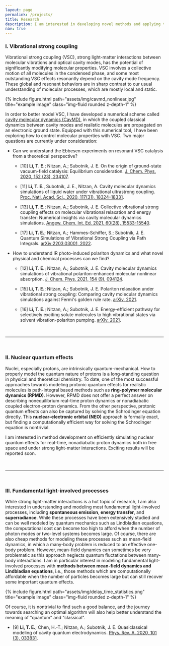 ```yaml
---
layout: page
permalink: /projects/
title: Research
description: I am interested in developing novel methods and applying these methods to some exciting problems.
nav: true
---
```


### I. Vibrational strong coupling


Vibrational strong coupling (VSC), strong light-matter interactions between molecular vibrations and optical cavity modes, has the potential of significantly modifying molecular properties. VSC involves a collective motion of all molecules in the condensed phase, and some most outstanding VSC effects resonantly depend on the cavity mode frequency. These global and resonant behaviors are in sharp contrast to our usual understanding of molecular processes, which are mostly local and static.

<div class="row justify-content-sm-center">
    <div class="col-sm-8 mt-3 mt-md-0">
        {% include figure.html path="assets/img/cavmd_nonlinear.jpg" title="example image" class="img-fluid rounded z-depth-1" %}
    </div>
</div>

In order to better model VSC, I have developed a numerical scheme called [cavity molecular dynamics (CavMD)](https://github.com/TaoELi/cavity-md-ipi), in which the coupled classical dynamics between cavity modes and realistic molecules are propagated on an electronic ground state. Equipped with this numerical tool, I have been exploring how to control molecular properties with VSC. Two major questions are currently under consideration:

* Can we understand the Ebbesen experiments on resonant VSC catalysis from a theoretical perspective?

  * [10] **Li, T. E.**; Nitzan, A.; Subotnik, J. E. On the origin of ground-state vacuum-field catalysis: Equilibrium consideration. [J. Chem. Phys. 2020, 152 (23), 234107](https://doi.org/10.1063/5.0006472).

  * [11] **Li, T. E.**, Subotnik, J. E., Nitzan, A. Cavity molecular dynamics simulations of liquid water under vibrational ultrastrong coupling. [Proc. Natl. Acad. Sci., 2020, 117(31), 18324–18331](https://doi.org/10.1073/pnas.2009272117).

  * [13] **Li, T. E.**; Nitzan, A.; Subotnik, J. E. Collective vibrational strong coupling effects on molecular vibrational relaxation and energy transfer: Numerical insights via cavity molecular dynamics simulations. [Angew. Chem. Int. Ed. 2021, 60(28), 15533-15540]( https://doi.org/10.1002/anie.202103920).

  * [17] **Li, T. E.**; Nitzan, A.; Hammes-Schiffer, S.; Subotnik, J. E. Quantum Simulations of Vibrational Strong Coupling via Path Integrals. [arXiv:2203.03001, 2022](https://arxiv.org/abs/2203.03001).

* How to understand IR photo-induced polariton dynamics and what novel physical and chemical processes can we find?
  * [12] **Li, T. E.**; Nitzan, A.; Subotnik, J. E. Cavity molecular dynamics simulations of vibrational polariton-enhanced molecular nonlinear absorption. [J. Chem. Phys. 2021, 154 (9), 094124](https://doi.org/10.1063/5.0037623).

  * [15] **Li, T. E.**; Nitzan, A.; Subotnik, J. E. Polariton relaxation under vibrational strong coupling: Comparing cavity molecular dynamics simulations against Fermi's golden rule rate. [arXiv. 2021](https://arxiv.org/abs/2111.12770).

  * [16] **Li, T. E.**; Nitzan, A.; Subotnik, J. E. Energy-efficient pathway for selectively exciting solute molecules to high vibrational states via solvent vibration-polariton pumping. [arXiv. 2021](https://arxiv.org/abs/2104.15121).


<br>
<hr>
<br>

### II. Nuclear quantum effects

Nuclei, especially protons, are intrinsically quantum-mechanical. How to properly model the quantum nature of protons is a long-standing question in physical and theoretical chemistry. To date, one of the most successful approaches towards modeling protonic quantum effects for realistic molecules is path-integral based methods such as **ring-polymer molecular dynamics (RPMD)**. However, RPMD does not offer a perfect answer on  describing nonequilibrium real-time proton dynamics  or nonadiabatic coupled electron-proton dynamics. From the other perspective, protonic quantum effects can also be captured by solving the Schrodinger equation directly. This **nuclear-electronic orbital (NEO)** approach is formally exact, but finding a computationally efficient way for solving  the Schrodinger equation is nontrivial.

I am interested in method development on efficiently simulating nuclear quantum effects for real-time, nonadiabatic proton dynamics both in free space and under strong light-matter interactions. Exciting results will be reported soon.

<br>
<hr>
<br>

### III. Fundamental light-involved processes

While strong light-matter interactions is a hot topic of research, I am also interested in understanding and modeling most fundamental light-involved processes, including **spontaneous emission**, **energy transfer**, and **superradiance**. While these processes have been extensively studied and can be well modeled by quantum mechanics such as Lindbladian equations, the computational cost can become too high to afford when the number of photon modes or two-level systems becomes large. Of course, there are also cheap methods for modeling these processes such as mean-field dynamics, in which a many-body problem is reduced to an effective one-body problem. However, mean-field dynamics can sometimes be very problematic as this approach neglects quantum fluctations between many-body interactions. I am in particular interest in modeling fundamental light-involved processes with **methods between mean-field dynamics and Lindbladian equations**, i.e., those methods which are computationally affordable when the number of particles becomes large but can still recover some important quantum effects.

<div class="row justify-content-sm-center">
    <div class="col-sm-8 mt-3 mt-md-0">
        {% include figure.html path="assets/img/delay_time_statistics.png" title="example image" class="img-fluid rounded z-depth-1" %}
    </div>
</div>

Of course, it is nontrivial to find such a good balance, and the journey towards searching an optimal algorithm will also help better understand the meaning of "quantum" and "classical".

* [9] **Li, T. E.**; Chen, H.-T.; Nitzan, A.; Subotnik, J. E. Quasiclassical modeling of cavity quantum electrodynamics. [Phys. Rev. A. 2020, 101 (3), 033831](https://doi.org/10.1103/PhysRevA.101.033831).
